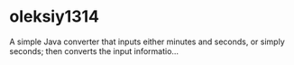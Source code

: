 # oleksiy1314
A simple Java converter that inputs either minutes and seconds, or simply seconds; then converts the input informatio…
